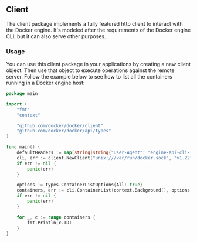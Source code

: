 ## Client

The client package implements a fully featured http client to interact with the Docker engine. It's modeled after the requirements of the Docker engine CLI, but it can also serve other purposes.

### Usage

You can use this client package in your applications by creating a new client object. Then use that object to execute operations against the remote server. Follow the example below to see how to list all the containers running in a Docker engine host:

```go
package main

import (
	"fmt"
	"context"

	"github.com/docker/docker/client"
	"github.com/docker/docker/api/types"
)

func main() {
	defaultHeaders := map[string]string{"User-Agent": "engine-api-cli-1.0"}
	cli, err := client.NewClient("unix:///var/run/docker.sock", "v1.22", nil, defaultHeaders)
	if err != nil {
		panic(err)
	}

	options := types.ContainerListOptions{All: true}
	containers, err := cli.ContainerList(context.Background(), options)
	if err != nil {
		panic(err)
	}

	for _, c := range containers {
		fmt.Println(c.ID)
	}
}
```

